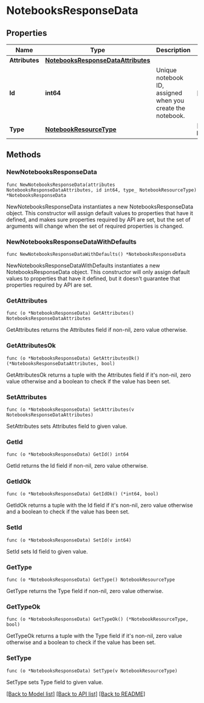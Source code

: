 # NotebooksResponseData

## Properties

| Name           | Type                                                                      | Description                                                | Notes                                       |
| -------------- | ------------------------------------------------------------------------- | ---------------------------------------------------------- | ------------------------------------------- |
| **Attributes** | [**NotebooksResponseDataAttributes**](NotebooksResponseDataAttributes.md) |                                                            |
| **Id**         | **int64**                                                                 | Unique notebook ID, assigned when you create the notebook. | [readonly]                                  |
| **Type**       | [**NotebookResourceType**](NotebookResourceType.md)                       |                                                            | [default to NOTEBOOKRESOURCETYPE_NOTEBOOKS] |

## Methods

### NewNotebooksResponseData

`func NewNotebooksResponseData(attributes NotebooksResponseDataAttributes, id int64, type_ NotebookResourceType) *NotebooksResponseData`

NewNotebooksResponseData instantiates a new NotebooksResponseData object.
This constructor will assign default values to properties that have it defined,
and makes sure properties required by API are set, but the set of arguments
will change when the set of required properties is changed.

### NewNotebooksResponseDataWithDefaults

`func NewNotebooksResponseDataWithDefaults() *NotebooksResponseData`

NewNotebooksResponseDataWithDefaults instantiates a new NotebooksResponseData object.
This constructor will only assign default values to properties that have it defined,
but it doesn't guarantee that properties required by API are set.

### GetAttributes

`func (o *NotebooksResponseData) GetAttributes() NotebooksResponseDataAttributes`

GetAttributes returns the Attributes field if non-nil, zero value otherwise.

### GetAttributesOk

`func (o *NotebooksResponseData) GetAttributesOk() (*NotebooksResponseDataAttributes, bool)`

GetAttributesOk returns a tuple with the Attributes field if it's non-nil, zero value otherwise
and a boolean to check if the value has been set.

### SetAttributes

`func (o *NotebooksResponseData) SetAttributes(v NotebooksResponseDataAttributes)`

SetAttributes sets Attributes field to given value.

### GetId

`func (o *NotebooksResponseData) GetId() int64`

GetId returns the Id field if non-nil, zero value otherwise.

### GetIdOk

`func (o *NotebooksResponseData) GetIdOk() (*int64, bool)`

GetIdOk returns a tuple with the Id field if it's non-nil, zero value otherwise
and a boolean to check if the value has been set.

### SetId

`func (o *NotebooksResponseData) SetId(v int64)`

SetId sets Id field to given value.

### GetType

`func (o *NotebooksResponseData) GetType() NotebookResourceType`

GetType returns the Type field if non-nil, zero value otherwise.

### GetTypeOk

`func (o *NotebooksResponseData) GetTypeOk() (*NotebookResourceType, bool)`

GetTypeOk returns a tuple with the Type field if it's non-nil, zero value otherwise
and a boolean to check if the value has been set.

### SetType

`func (o *NotebooksResponseData) SetType(v NotebookResourceType)`

SetType sets Type field to given value.

[[Back to Model list]](../README.md#documentation-for-models) [[Back to API list]](../README.md#documentation-for-api-endpoints) [[Back to README]](../README.md)

